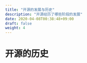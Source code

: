 ```yaml
---
title: "开源的发展与历史"
description: "开源经历了哪些阶段的发展"
date: 2020-04-08T00:38:48+09:00
draft: false
weight: 4
---
```


# 开源的历史

